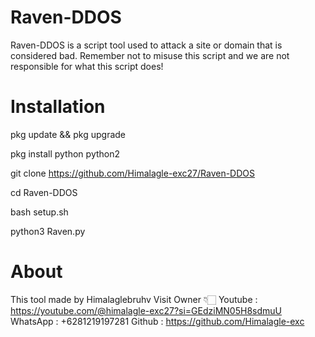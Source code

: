 # Raven-DDOS
Raven-DDOS is a script tool used to attack a site or domain that is considered bad. Remember not to misuse this script and we are not responsible for what this script does!

# Installation 

pkg update && pkg upgrade

pkg install python python2

git clone https://github.com/Himalagle-exc27/Raven-DDOS

cd Raven-DDOS

bash setup.sh

python3 Raven.py

# About 
This tool made by Himalaglebruhv 
Visit Owner 👇🏻
Youtube : https://youtube.com/@himalagle-exc27?si=GEdziMN05H8sdmuU
WhatsApp : +6281219197281
Github : https://github.com/Himalagle-exc
